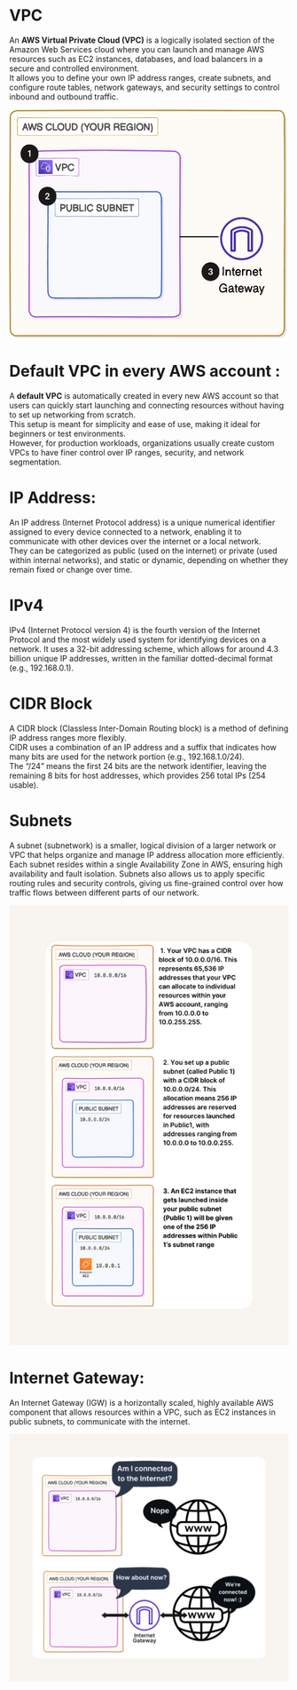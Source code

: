# VPC
An **AWS Virtual Private Cloud (VPC)** is a logically isolated section of the Amazon Web Services cloud where you can launch and manage AWS resources such as EC2 instances, databases, and load balancers in a secure and controlled environment. <br>It allows you to define your own IP address ranges, create subnets, and configure route tables, network gateways, and security settings to control inbound and outbound traffic. 

![alt text](<VPC architecture.png>)

# Default VPC in every AWS account : 

A **default VPC** is automatically created in every new AWS account so that users can quickly start launching and connecting resources without having to set up networking from scratch. <br>This setup is meant for simplicity and ease of use, making it ideal for beginners or test environments. <br>However, for production workloads, organizations usually create custom VPCs to have finer control over IP ranges, security, and network segmentation.

# IP Address: 

An IP address (Internet Protocol address) is a unique numerical identifier assigned to every device connected to a network, enabling it to communicate with other devices over the internet or a local network. <br> They can be categorized as public (used on the internet) or private (used within internal networks), and static or dynamic, depending on whether they remain fixed or change over time.

# IPv4

IPv4 (Internet Protocol version 4) is the fourth version of the Internet Protocol and the most widely used system for identifying devices on a network. It uses a 32-bit addressing scheme, which allows for around 4.3 billion unique IP addresses, written in the familiar dotted-decimal format (e.g., 192.168.0.1).

# CIDR Block

A CIDR block (Classless Inter-Domain Routing block) is a method of defining IP address ranges more flexibly. <br> CIDR uses a combination of an IP address and a suffix that indicates how many bits are used for the network portion (e.g., 192.168.1.0/24). <br> The “/24” means the first 24 bits are the network identifier, leaving the remaining 8 bits for host addresses, which provides 256 total IPs (254 usable).

# Subnets

A subnet (subnetwork) is a smaller, logical division of a larger network or VPC that helps organize and manage IP address allocation more efficiently. <br>
Each subnet resides within a single Availability Zone in AWS, ensuring high availability and fault isolation. Subnets also allows us to apply specific routing rules and security controls, giving us fine-grained control over how traffic flows between different parts of our network.

![alt text](<Subnet and cidr.png>)

# Internet Gateway: 

An Internet Gateway (IGW) is a horizontally scaled, highly available AWS component that allows resources within a VPC, such as EC2 instances in public subnets, to communicate with the internet.

![alt text](Internet-gateway.png)